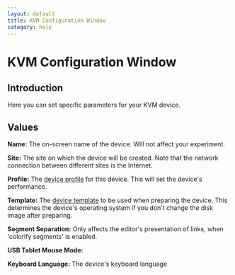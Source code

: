 ```yaml
---
layout: default
title: KVM Configuration Window
category: help
---
```

# KVM Configuration Window

## Introduction
Here you can set specific parameters for your KVM device.

## Values

**Name:** The on-screen name of the device. Will not affect your experiment.

**Site:** The site on which the device will be created. Note that the network connection between different sites is the Internet.

**Profile:** The [device profile](../device_profile) for this device. This will set the device's performance.

**Template:** The [device template](../device_template) to be used when preparing the device. This determines the device's operating system if you don't change the disk image after preparing.

**Segment Separation:** Only affects the editor's presentation of links, when 'colorify segments' is enabled.

**USB Tablet Mouse Mode:**

**Keyboard Language:** The device's keyboard language